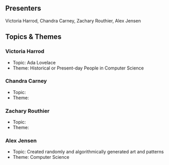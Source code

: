 ## Presenters

Victoria Harrod, Chandra Carney, Zachary Routhier, Alex Jensen

## Topics & Themes

### Victoria Harrod

* Topic: Ada Lovelace
* Theme: Historical or Present-day People in Computer Science

### Chandra Carney

* Topic:
* Theme:

### Zachary Routhier

* Topic:
* Theme:

### Alex Jensen

* Topic: Created randomly and algorithmically generated art and patterns
* Theme: Computer Science
